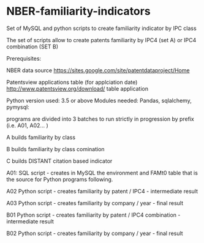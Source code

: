 # NBER-familiarity-indicators
Set of MySQL and python scripts to create familiarity indicator by IPC class

The set of scripts allow to create patents familiarity by IPC4 (set A) or IPC4 combination (SET B)

Prerequisites:

NBER data
source https://sites.google.com/site/patentdataproject/Home



Patentsview applications table (for applciation date)
http://www.patentsview.org/download/  table application

Python version used: 3.5 or above
Modules needed:
Pandas, sqlalchemy, pymysql:




programs are divided into 3 batches to run strictly in progression by prefix (i.e. A01, A02... )

A builds familiarity by class

B builds familiarity by class comination

C builds DISTANT citation based indicator


A01: SQL script - creates in MySQL the environment and FAMt0 table that is the source for Python programs following.

A02  Python script - creates familiarity by patent / IPC4 - intermediate result

A03  Python script - creates familiarity by company / year - final result



B01  Python script - creates familiarity by patent / IPC4 combination - intermediate result

B02  Python script - creates familiarity by company / year - final result
